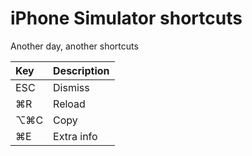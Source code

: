 # iPhone Simulator shortcuts

Another day, another shortcuts

| Key | Description |
| :--- | :--- |
| ESC | Dismiss |
| ⌘R | Reload |
| ⌥⌘C | Copy |
| ⌘E | Extra info |

